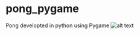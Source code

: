 # pong_pygame
Pong developted in python using Pygame
![alt text](https://github.com/AlbanezFelipe/pong_pygame/blob/master/pong.png)
